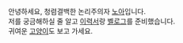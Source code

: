 안녕하세요, 청렴결백한 논리주의자 [노아](https://ieunune.github.io/quiz-app/)입니다.  
저를 궁금해하실 줄 알고 [이력서](https://ieunune.notion.site/d836ecc9172144d4b39f185b89f16a62)랑 [벨로그](https://notion-blog-ieunune.vercel.app)를 준비했습니다.  
귀여운 [고양이](https://www.instagram.com/lovely_hiru_hari_s2/)도 보고 가세요.